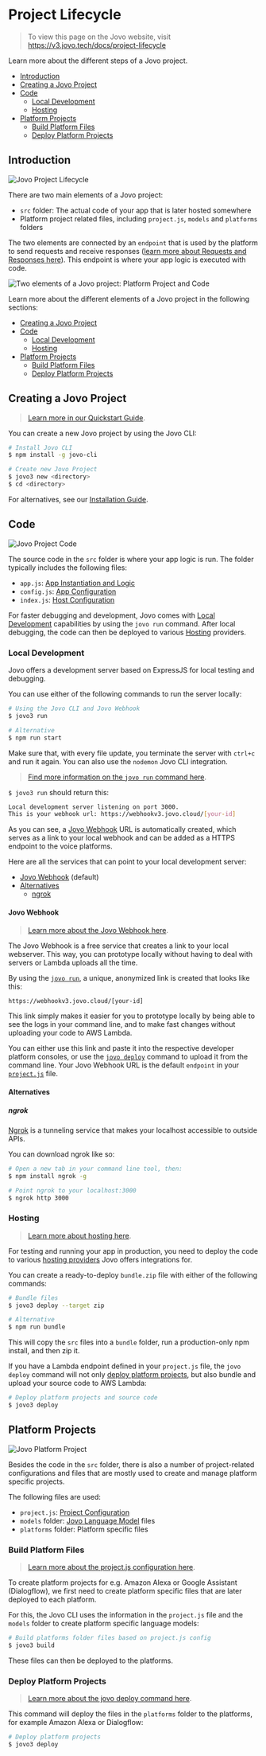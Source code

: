 # Project Lifecycle

> To view this page on the Jovo website, visit https://v3.jovo.tech/docs/project-lifecycle

Learn more about the different steps of a Jovo project.

- [Introduction](#introduction)
- [Creating a Jovo Project](#creating-a-jovo-project)
- [Code](#code)
  - [Local Development](#local-development)
  - [Hosting](#hosting)
- [Platform Projects](#platform-projects)
  - [Build Platform Files](#build-platform-files)
  - [Deploy Platform Projects](#deploy-platform-projects)

## Introduction

![Jovo Project Lifecycle](../img/project-lifecycle.png)

There are two main elements of a Jovo project:

- `src` folder: The actual code of your app that is later hosted somewhere
- Platform project related files, including `project.js`, `models` and `platforms` folders

The two elements are connected by an `endpoint` that is used by the platform to send requests and receive responses ([learn more about Requests and Responses here](../basic-concepts/requests-responses './requests-responses')). This endpoint is where your app logic is executed with code.

![Two elements of a Jovo project: Platform Project and Code](../img/project-lifecycle-elements.png)

Learn more about the different elements of a Jovo project in the following sections:

- [Creating a Jovo Project](#creating-a-jovo-project)
- [Code](#code)
  - [Local Development](#local-development)
  - [Hosting](#hosting)
- [Platform Projects](#platform-projects)
  - [Build Platform Files](#build-platform-files)
  - [Deploy Platform Projects](#deploy-platform-projects)

## Creating a Jovo Project

> [Learn more in our Quickstart Guide](../getting-started './quickstart').

You can create a new Jovo project by using the Jovo CLI:

```sh
# Install Jovo CLI
$ npm install -g jovo-cli

# Create new Jovo Project
$ jovo3 new <directory>
$ cd <directory>
```

For alternatives, see our [Installation Guide](../getting-started/installation './installation').

## Code

![Jovo Project Code](../img/project-lifecycle-code.png)

The source code in the `src` folder is where your app logic is run. The folder typically includes the following files:

- `app.js`: [App Instantiation and Logic](../configuration/app-js.md './app-js')
- `config.js`: [App Configuration](../configuration/config-js.md './config-js')
- `index.js`: [Host Configuration](../configuration/hosting './hosting')

For faster debugging and development, Jovo comes with [Local Development](#local-development) capabilities by using the `jovo run` command. After local debugging, the code can then be deployed to various [Hosting](#hosting) providers.

### Local Development

Jovo offers a development server based on ExpressJS for local testing and debugging.

You can use either of the following commands to run the server locally:

```sh
# Using the Jovo CLI and Jovo Webhook
$ jovo3 run

# Alternative
$ npm run start
```

Make sure that, with every file update, you terminate the server with `ctrl+c` and run it again. You can also use the `nodemon` Jovo CLI integration.

> [Find more information on the `jovo run` command here](../tools/cli/run.md './cli/run').

`$ jovo3 run` should return this:

```sh
Local development server listening on port 3000.
This is your webhook url: https://webhookv3.jovo.cloud/[your-id]
```

As you can see, a [Jovo Webhook](#jovo-webhook) URL is automatically created, which serves as a link to your local webhook and can be added as a HTTPS endpoint to the voice platforms.

Here are all the services that can point to your local development server:

- [Jovo Webhook](#jovo-webhook) (default)
- [Alternatives](#alternatives)
  - [ngrok](#ngrok)

#### Jovo Webhook

> [Learn more about the Jovo Webhook here](./jovo-webhook.md './jovo-webhook').

The Jovo Webhook is a free service that creates a link to your local webserver. This way, you can prototype locally without having to deal with servers or Lambda uploads all the time.

By using the [`jovo run`](../tools/cli/run './cli/run'), a unique, anonymized link is created that looks like this:

```sh
https://webhookv3.jovo.cloud/[your-id]
```

This link simply makes it easier for you to prototype locally by being able to see the logs in your command line, and to make fast changes without uploading your code to AWS Lambda.

You can either use this link and paste it into the respective developer platform consoles, or use the [`jovo deploy`](../tools/cli/deploy './cli/deploy') command to upload it from the command line. Your Jovo Webhook URL is the default `endpoint` in your [`project.js`](../configuration/project-js.md './project-js') file.

#### Alternatives

##### ngrok

[Ngrok](https://ngrok.com/) is a tunneling service that makes your localhost accessible to outside APIs.

You can download ngrok like so:

```sh
# Open a new tab in your command line tool, then:
$ npm install ngrok -g

# Point ngrok to your localhost:3000
$ ngrok http 3000
```

### Hosting

> [Learn more about hosting here](../configuration/hosting './hosting').

For testing and running your app in production, you need to deploy the code to various [hosting providers](../configuration/hosting './hosting') Jovo offers integrations for.

You can create a ready-to-deploy `bundle.zip` file with either of the following commands:

```sh
# Bundle files
$ jovo3 deploy --target zip

# Alternative
$ npm run bundle
```

This will copy the `src` files into a `bundle` folder, run a production-only npm install, and then zip it.

If you have a Lambda endpoint defined in your `project.js` file, the `jovo deploy` command will not only [deploy platform projects](#deploy-platform-projects), but also bundle and upload your source code to AWS Lambda:

```sh
# Deploy platform projects and source code
$ jovo3 deploy
```

## Platform Projects

![Jovo Platform Project](../img/project-lifecycle-platform.png)

Besides the code in the `src` folder, there is also a number of project-related configurations and files that are mostly used to create and manage platform specific projects.

The following files are used:

- `project.js`: [Project Configuration](../configuration/project-js.md './project-js')
- `models` folder: [Jovo Language Model](../basic-concepts/model './model') files
- `platforms` folder: Platform specific files

### Build Platform Files

> [Learn more about the project.js configuration here](../configuration/project-js.md './project-js').

To create platform projects for e.g. Amazon Alexa or Google Assistant (Dialogflow), we first need to create platform specific files that are later deployed to each platform.

For this, the Jovo CLI uses the information in the `project.js` file and the `models` folder to create platform specific language models:

```sh
# Build platforms folder files based on project.js config
$ jovo3 build
```

These files can then be deployed to the platforms.

### Deploy Platform Projects

> [Learn more about the jovo deploy command here](./cli/deploy './cli/deploy').

This command will deploy the files in the `platforms` folder to the platforms, for example Amazon Alexa or Dialogflow:

```sh
# Deploy platform projects
$ jovo3 deploy
```

<!--[metadata]: {"description": "Learn more about the different steps of a Jovo project.", "route": "project-lifecycle"}-->
